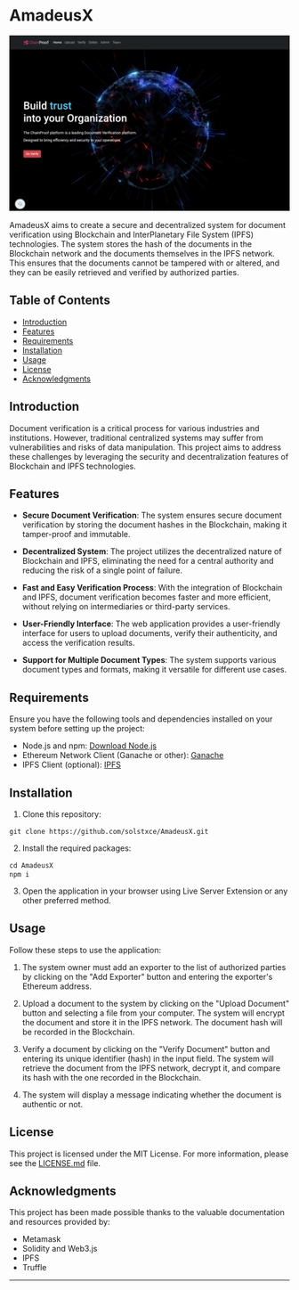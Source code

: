 # AmadeusX

![Project Logo](/assets/images/Home.png)

AmadeusX aims to create a secure and decentralized system for document verification using Blockchain and InterPlanetary File System (IPFS) technologies. The system stores the hash of the documents in the Blockchain network and the documents themselves in the IPFS network. This ensures that the documents cannot be tampered with or altered, and they can be easily retrieved and verified by authorized parties.

## Table of Contents

- [Introduction](#introduction)
- [Features](#features)
- [Requirements](#requirements)
- [Installation](#installation)
- [Usage](#usage)
- [License](#license)
- [Acknowledgments](#acknowledgments)

## Introduction

Document verification is a critical process for various industries and institutions. However, traditional centralized systems may suffer from vulnerabilities and risks of data manipulation. This project aims to address these challenges by leveraging the security and decentralization features of Blockchain and IPFS technologies.

## Features

- **Secure Document Verification**: The system ensures secure document verification by storing the document hashes in the Blockchain, making it tamper-proof and immutable.

- **Decentralized System**: The project utilizes the decentralized nature of Blockchain and IPFS, eliminating the need for a central authority and reducing the risk of a single point of failure.

- **Fast and Easy Verification Process**: With the integration of Blockchain and IPFS, document verification becomes faster and more efficient, without relying on intermediaries or third-party services.

- **User-Friendly Interface**: The web application provides a user-friendly interface for users to upload documents, verify their authenticity, and access the verification results.

- **Support for Multiple Document Types**: The system supports various document types and formats, making it versatile for different use cases.

## Requirements

Ensure you have the following tools and dependencies installed on your system before setting up the project:

- Node.js and npm: [Download Node.js](https://nodejs.org/en/download/)
- Ethereum Network Client (Ganache or other): [Ganache](https://www.trufflesuite.com/ganache)
- IPFS Client (optional): [IPFS](https://docs.ipfs.io/install/command-line/)

## Installation

1. Clone this repository:

```
git clone https://github.com/solstxce/AmadeusX.git
```

2. Install the required packages:

```
cd AmadeusX
npm i
```

3. Open the application in your browser using Live Server Extension or any other preferred method.

## Usage

Follow these steps to use the application:

1. The system owner must add an exporter to the list of authorized parties by clicking on the "Add Exporter" button and entering the exporter's Ethereum address.

2. Upload a document to the system by clicking on the "Upload Document" button and selecting a file from your computer. The system will encrypt the document and store it in the IPFS network. The document hash will be recorded in the Blockchain.

3. Verify a document by clicking on the "Verify Document" button and entering its unique identifier (hash) in the input field. The system will retrieve the document from the IPFS network, decrypt it, and compare its hash with the one recorded in the Blockchain.

4. The system will display a message indicating whether the document is authentic or not.

## License

This project is licensed under the MIT License. For more information, please see the [LICENSE.md](LICENSE.md) file.

## Acknowledgments

This project has been made possible thanks to the valuable documentation and resources provided by:

- Metamask
- Solidity and Web3.js
- IPFS
- Truffle

---
